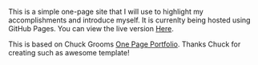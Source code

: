 This is a simple one-page site that I will use to highlight my accomplishments and
introduce myself. It is currenlty being hosted using GitHub Pages. You can view the
live version [Here](https://jdhawley.github.io/).

This is based on Chuck Grooms [One Page Portfolio](https://github.com/chuckgroom/onepage-bio). Thanks Chuck for creating such
as awesome template!
